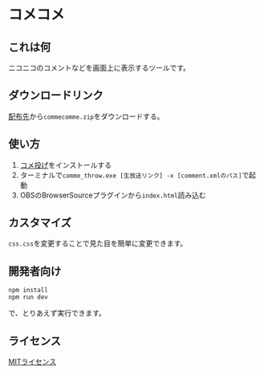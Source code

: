 # コメコメ
## これは何
ニコニコのコメントなどを画面上に表示するツールです。

## ダウンロードリンク
[配布先](https://github.com/Hiroshiba/commecomme/releases)から`commecomme.zip`をダウンロードする。

## 使い方
1. [コメ投げ](https://github.com/Hiroshiba/comme_throw/releases)をインストールする
2. ターミナルで`comme_throw.exe [生放送リンク] -x [comment.xmlのパス]`で起動
3. OBSのBrowserSourceプラグインから`index.html`読み込む

## カスタマイズ
`css.css`を変更することで見た目を簡単に変更できます。

## 開発者向け
```
npm install
npm run dev
```
で、とりあえず実行できます。

## ライセンス
[MITライセンス](./LICENSE)
